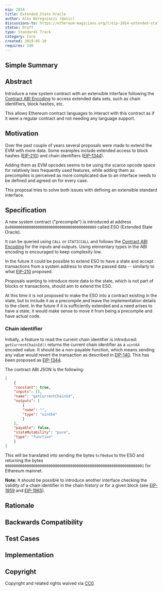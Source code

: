 ```yaml
---
eip: 2014
title: Extended State Oracle
author: Alex Beregszaszi (@axic)
discussions-to: https://ethereum-magicians.org/t/eip-2014-extended-state-oracle/3301
status: Draft
type: Standards Track
category: Core
created: 2019-05-10
requires: 140
---
```


## Simple Summary
<!--"If you can't explain it simply, you don't understand it well enough." Provide a simplified and layman-accessible explanation of the EIP.-->

## Abstract

Introduce a new system contract with an extensible interface following the [Contract ABI Encoding] to access extended data sets, such as chain identifiers, block hashes, etc.

This allows Ethereum contract languages to interact with this contract as if it were a regular contract and not needing any language support.

## Motivation

Over the past couple of years several proposals were made to extend the EVM with more data. Some examples include extended access to block hashes ([EIP-210](./eip-210.md)) and chain identifiers ([EIP-1344](./eip-1344.md)).

Adding them as EVM opcodes seems to be using the scarce opcode space for relatively less frequently used features, while adding them as precompiles is perceived as more complicated due to an interface
needs to be defined and agreed on for every case.

This proposal tries to solve both issues with defining an extensible standard interface.

## Specification

A new system contract ("precompile") is introduced at address `0x0000000000000000000000000000000000000009` called ESO (Extended State Oracle).

It can be queried using `CALL` or `STATICCALL` and follows the [Contract ABI Encoding] for the inputs and outputs. Using elementary types in the ABI encoding is encouraged to keep complexity low.

In the future it could be possible to extend ESO to have a state and accept transactions from a system address to store the passed data -- similarly to what [EIP-210](./eip-210.md) proposed.

Proposals wanting to introduce more data to the state, which is not part of blocks or transactions, should aim to extend the ESO.

At this time it is not proposed to make the ESO into a contract existing in the state, but to include it as a precompile and leave the implementation details to the client.
In the future if it is sufficiently extended and a need arises to have a state, it would make sense to move it from being a precompile and have actual code.

### Chain identifier

Initially, a feature to read the current chain identifier is introduced: `getCurrentChainId()` returns the current chain identifier as a `uint64` encoded value.
It should be a non-payable function, which means sending any value would revert the transaction as described in [EIP-140](./eip-140.md).
This has been proposed as [EIP-1344](./eip-1344.md).

The contract ABI JSON is the following:
```json
[
    {
	"constant": true,
	"inputs": [],
	"name": "getCurrentChainId",
	"outputs": [
	    {
		"name": "",
		"type": "uint64"
	    }
	],
	"payable": false,
	"stateMutability": "pure",
	"type": "function"
    }
]
```

This will be translated into sending the bytes `5cf0e8a4` to the ESO and returning the bytes `0000000000000000000000000000000000000000000000000000000000000001` for Ethereum mainnet.

**Note:** It should be possible to introduce another interface checking the validity of a chain identifier in the chain history or for a given block (see [EIP-1959](./eip-1959.md) and [EIP-1965](./eip-1965.md)).

## Rationale
<!--The rationale fleshes out the specification by describing what motivated the design and why particular design decisions were made. It should describe alternate designs that were considered and related work, e.g. how the feature is supported in other languages. The rationale may also provide evidence of consensus within the community, and should discuss important objections or concerns raised during discussion.-->

## Backwards Compatibility
<!--All EIPs that introduce backwards incompatibilities must include a section describing these incompatibilities and their severity. The EIP must explain how the author proposes to deal with these incompatibilities. EIP submissions without a sufficient backwards compatibility treatise may be rejected outright.-->

## Test Cases
<!--Test cases for an implementation are mandatory for EIPs that are affecting consensus changes. Other EIPs can choose to include links to test cases if applicable.-->

## Implementation
<!--The implementations must be completed before any EIP is given status "Final", but it need not be completed before the EIP is accepted. While there is merit to the approach of reaching consensus on the specification and rationale before writing code, the principle of "rough consensus and running code" is still useful when it comes to resolving many discussions of API details.-->

## Copyright
Copyright and related rights waived via [CC0](https://creativecommons.org/publicdomain/zero/1.0/).

[Contract ABI Encoding]: https://solidity.readthedocs.io/en/latest/abi-spec.html
